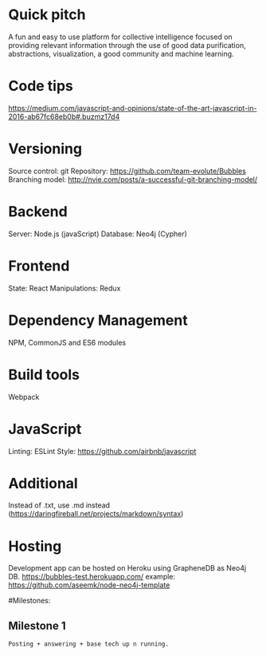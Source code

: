 # Quick pitch
A fun and easy to use platform for collective intelligence focused on providing relevant information through the use of good data purification, abstractions, visualization, a good community and machine learning.

# Code tips
https://medium.com/javascript-and-opinions/state-of-the-art-javascript-in-2016-ab67fc68eb0b#.buzmz17d4

# Versioning
Source control: git
Repository: https://github.com/team-evolute/Bubbles
Branching model: http://nvie.com/posts/a-successful-git-branching-model/

# Backend
Server: Node.js (javaScript)
Database: Neo4j (Cypher)

# Frontend
State: React
Manipulations: Redux

# Dependency Management
NPM, CommonJS and ES6 modules

# Build tools
Webpack

# JavaScript
Linting: ESLint
Style: https://github.com/airbnb/javascript

# Additional
Instead of .txt, use .md instead (https://daringfireball.net/projects/markdown/syntax)

# Hosting
Development app can be hosted on Heroku using GrapheneDB as Neo4j DB.
https://bubbles-test.herokuapp.com/
example: https://github.com/aseemk/node-neo4j-template

#Milestones:

## Milestone 1
	Posting + answering + base tech up n running.
